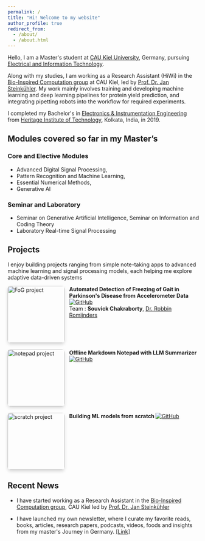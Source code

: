```yaml
---
permalink: /
title: "Hi! Welcome to my website"
author_profile: true
redirect_from: 
  - /about/
  - /about.html
---
```


Hello, I am a Master's student at [CAU Kiel University](https://www.tf.uni-kiel.de/etit/instetit/en?set_language=en), Germany, pursuing [Electrical and Information Technology](https://www.tf.uni-kiel.de/etit/instetit/en?set_language=en). 

Along with my studies, I am working as a Research Assistant (HiWi) in the [Bio-Inspired Computation group](https://www.uni-kiel.de/en/tf/research/institute-etit/bio-inspired-computation) at CAU Kiel, led by [Prof. Dr. Jan Steinkühler](https://scholar.google.com/citations?user=2Dzpoo0AAAAJ&hl=en). My work mainly involves training and developing machine learning and deep learning pipelines for protein yield prediction, and integrating pipetting robots into the workflow for required experiments. 

I completed my Bachelor's in [Electronics & Instrumentation Engineering](https://heritageit.edu/AEIE.aspx) from [Heritage Institute of Technology](https://heritageit.edu/), Kolkata, India, in 2019.

## Modules covered so far in my Master’s



<!-- - Bio-inspired Information Pathways   -->
<!-- - Channel Coding   -->
### Core and Elective Modules
- Advanced Digital Signal Processing, 
- Pattern Recognition and Machine Learning, 
- Essential Numerical Methods, 
- Generative AI 
### Seminar and Laboratory
- Seminar on Generative Artificial Intelligence, Seminar on Information and Coding Theory 
- Laboratory Real-time Signal Processing
<!-- - Advanced Digital Communications   -->


<!-- - Adaptive Filters   -->


Projects
---

I enjoy building projects ranging from simple note-taking apps to advanced machine learning and signal processing models, each helping me explore adaptive data-driven systems

<div style="display:flex;gap:12px;align-items:flex-start;">
    <img src="{{ '/images/FOG.png' | relative_url }}" width="150" alt="FoG project" style="border-radius:8px; box-shadow:0 4px 8px rgba(0,0,0,0.15);">
      <div>
      <strong>
        Automated Detection of Freezing of Gait in Parkinson's Disease from Accelerometer Data </strong>
        <a href="https://github.com/rmndrs89/advanced-time-series-prediction">
          <img src="https://img.shields.io/badge/Source-Code-black?logo=github" alt="GitHub"/>
          </a><br>
      Team : <strong>Souvick Chakraborty</strong>, 
      <a href="https://scholar.google.com/citations?user=LZYbIbUAAAAJ">Dr. Robbin Romijnders</a>
  </div>
</div>

<br>
<div style="display:flex;gap:12px;align-items:flex-start;">
  <img src="{{ '/images/notepad.png' | relative_url }}" width="150" alt="notepad project" style="border-radius:8px; box-shadow:0 4px 8px rgba(0,0,0,0.15);" >
  <div>
    <strong>
      Offline Markdown Notepad with LLM Summarizer
        </strong>
        <a href="https://github.com/SouvickC/Markdown_Notepad" target="_blank">
        <img src="https://img.shields.io/badge/Source-Code-black?logo=github" alt="GitHub"/>
        </a>
    <br>
  </div>
</div>

<br>
<div style="display:flex;gap:12px;align-items:flex-start;">
  <img src="{{ '/images/scratch_project.png' | relative_url }}" width="150" alt="scratch project" style="border-radius:8px; box-shadow:0 4px 8px rgba(0,0,0,0.15);" >
  <div>
    <strong>
      Building ML models from scratch
        </strong>
        <a href="https://github.com/SouvickC/from_scratch" target="_blank">
        <img src="https://img.shields.io/badge/Source-Code-black?logo=github" alt="GitHub"/>
        </a>
    <br>
  </div>
</div>







Recent News
----

- I have started working as a Research Assistant in the [Bio-Inspired Computation group](https://www.uni-kiel.de/en/tf/research/institute-etit/bio-inspired-computation), CAU Kiel led by [Prof. Dr. Jan Steinkühler](https://scholar.google.com/citations?user=2Dzpoo0AAAAJ&hl=en)

- I have launched my own newsletter, where I curate my favorite reads, books, articles, research papers, podcasts, videos, foods and insights from my master's Journey in Germany. [[Link]](https://souvickc.substack.com/)

 
<!-- Student Talks
--
- Presented a **talk** on **"Pattern Recognition Techniques in Brain-Computer Interface (BCI)"** for the course *Pattern Recognition and Machine Learning*. [[Link]](https://dss-kiel.de/index.php/teaching/lectures/lecture-pattern-recognition), [[Presentation]](/files/PRML_Talk_SouvickC.pdf)


- Presented a **literature survey** for the course *Seminar - Information and Coding Theory* on **"Pointing Error and Mitigation Techniques Using Machine Learning Algorithms in Free-Space Optical Communication".** [[Paper]](/files/Seminar_ICT_paper_Souvick_C.pdf),  [[Presentation]](/files/Seminar_ICT_PPT_Souvick_C.pdf) -->